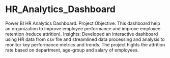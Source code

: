 # HR_Analytics_Dashboard
Power BI HR Analytics Dashboard. 
Project Objective: This dashboard help an organization to improve employee performance and improve employee retention (reduce attrition).
Insights: Developed an interactive dashboard using HR data from csv file and streamlined data processing and analysis to monitor key performance metrics and trends. The project hights the attrition rate based on department, age-group and salary of employees. 

